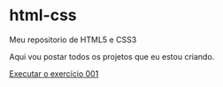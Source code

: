 # html-css
 Meu repositorio de HTML5 e CSS3

 Aqui vou postar todos os projetos que eu estou criando.

<a href="https://rafaelruizcrespo.github.io/html-css/exercicios/ex002/index.html"> Executar o exercício 001</a>